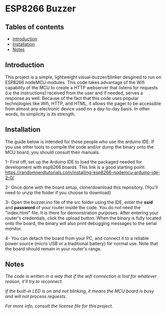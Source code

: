 # ESP8266 Buzzer

## Tables of contents

- [Introduction](#introduction)
- [Installation](#installation)
- [Notes](#notes)


## Introduction
This project is a simple, lightweight visual-buzzer/blinker desgined to run on ESP8266 nodeMCU modules. This code takes advantage of the Wifi capability of the MCU to create a HTTP webserver that listens for requests (i.e the instructions) received from the user and if needed, serves a response as well. Because of the fact that this code uses popular technologies like Wifi, HTTP, and HTML, it allows the pager to be accessible from almost any electronic device used on a day-to-day basis. In other words, its simplicity is its strength.


## Installation
The guide below is intended for those people who use the arduino IDE. If you use other tools to compile the code and/or dump the binary onto the MCU board, you should consult their manuals.

1- First off, set up the Arduino IDE to load the packaged needed for development with esp8266 boards. This link is a good starting point: https://randomnerdtutorials.com/installing-esp8266-nodemcu-arduino-ide-2-0/

2- Once done with the board setup, clone/download this repository. (You'll need to unzip the folder if you choose to download)

3- Open the buzzer.ino file of the src folder using the IDE, enter the **ssid** and **password** of your router inside the code. You do not need the "index.html" file. It is there for demonstration purposes. After entering your router's credentials, click the upload button. When the binary is fully located onto the board, the binary will also print debugging messages to the serial monitor.

4- You can detach the board from your PC, and connect it to a reliable power source (micro USB or a traditional battery) for normal use. Note that the board should remain in your router's range.


## Notes

*The code is written in a way that if the wifi connection is lost for whatever reason, it'll try to reconnect.*

*If the built-in LED is on and not blinking, it means the MCU board is busy and will not process requests.*

*For more info, consult the license file for this project.*